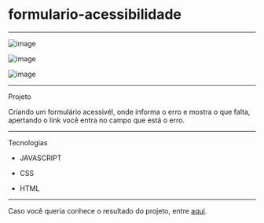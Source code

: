 # formulario-acessibilidade
******************************************************************************************************

![image](https://user-images.githubusercontent.com/72118415/202329264-a33e7316-092a-460c-92c7-163ab1cbe0f6.png)


![image](https://user-images.githubusercontent.com/72118415/202329371-2f292846-fe17-4e7a-9708-4bdeca2db9d5.png)

![image](https://user-images.githubusercontent.com/72118415/202329570-89c43b46-ec8b-4b85-a5fd-dd833de787ce.png)

*********************************************************************************************************
Projeto


Criando um formulário acessivél, onde informa o erro e mostra o que falta, apertando o link
você entra no campo que está o erro.
********************************************************************************************************
Tecnologias

* JAVASCRIPT

* CSS

* HTML

***********************************************************************************************************
Caso você queria conhece o resultado do projeto, entre [aqui](https://formulario-acessibilidade.christianegozza.repl.co/?name=&age=#idade).
